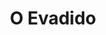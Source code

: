 ---
ref: sol-010-0065
title: "O Evadido"
author_name: ["Figueiredo Sobral"]
publisher: ["Portugália Editora"]
year: "unknown year"
origin: ["Portugal"]
formats: ["book-cover"]
disciplines: ["graphic-design"]
tags:
layout: artifact
status: ["scan"]
published: false
int_published: false
image_count:
date_added: 2023-06-16
batch:
---